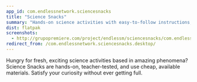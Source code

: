 ```yaml
---
app_id: com.endlessnetwork.sciencesnacks
title: "Science Snacks"
summary: "Hands-on science activities with easy-to-follow instructions, advice, and helpful hints."
dist: flatpak
screenshots:
  - http://grupopremiere.com/project/endlessm/sciencesnacks/com.endlessm.ScienceSnacks-thumb-1.jpeg
redirect_from: /com.endlessnetwork.sciencesnacks.desktop/
---
```


<p>Hungry for fresh, exciting science activities based in amazing phenomena? Science Snacks are hands-on, teacher-tested, and use cheap, available materials. Satisfy your curiosity without ever getting full.</p>